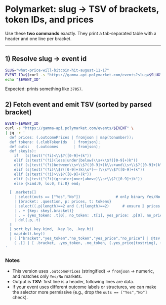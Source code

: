 # Polymarket: slug → TSV of brackets, token IDs, and prices

Use these **two commands** exactly. They print a tab‑separated table with a header and one line per bracket.

---

## 1) Resolve slug → event id

```bash
SLUG="what-price-will-bitcoin-hit-august-11-17"
EVENT_ID=$(curl -s "https://gamma-api.polymarket.com/events?slug=$SLUG" | jq -r '.[0].id')
echo "$EVENT_ID"
```

Expected: prints something like `37057`.

## 2) Fetch event and emit TSV (sorted by parsed bracket)

```bash
EVENT=$EVENT_ID
curl -s "https://gamma-api.polymarket.com/events/$EVENT" \
| jq -r '
  def prices: (.outcomePrices | fromjson | map(tonumber));
  def tokens: (.clobTokenIds   | fromjson);
  def outs:   (.outcomes       | fromjson);
  def skey(s):
    if   (s|test("(?i)<\\$?([0-9]+)k"))                                      then (s|capture("(?i)<\\$?(?<n>[0-9]+)k")                              | {kind:0, lo:(.n|tonumber), hi:0})
    elif (s|test("(?i)(less|under|below)\\s+\\$?([0-9]+)k"))                 then (s|capture("(?i)(?:less|under|below)\\s+\\$?(?<n>[0-9]+)k")     | {kind:0, lo:(.n|tonumber), hi:0})
    elif (s|test("(?i)between\\s+\\$?([0-9]+)k\\s+and\\s+\\$?([0-9]+)k")) then (s|capture("(?i)between\\s+\\$?(?<a>[0-9]+)k\\s+and\\s+\\$?(?<b>[0-9]+)k") | {kind:1, lo:(.a|tonumber), hi:(.b|tonumber)})
    elif (s|test("(?i)\\$?([0-9]+)k\\s*[–-]\\s*\\$?([0-9]+)k"))            then (s|capture("(?i)\\$?(?<a>[0-9]+)k\\s*[–-]\\s*\\$?(?<b>[0-9]+)k") | {kind:1, lo:(.a|tonumber), hi:(.b|tonumber)})
    elif (s|test("(?i)>\\$?([0-9]+)k"))                                       then (s|capture("(?i)>\\$?(?<n>[0-9]+)k")                             | {kind:2, lo:(.n|tonumber), hi:0})
    elif (s|test("(?i)(greater|over|above)\\s+\\$?([0-9]+)k"))               then (s|capture("(?i)(?:greater|over|above)\\s+\\$?(?<n>[0-9]+)k")   | {kind:2, lo:(.n|tonumber), hi:0})
    else {kind:9, lo:0, hi:0} end;

  [ .markets[]
    | select(outs == ["Yes","No"])                # only binary Yes/No
    | {bracket: .question, p: prices, t: tokens}
    | select((.p|length)==2 and (.t|length)==2)      # ensure 2 prices & 2 tokens
    | . + {key: skey(.bracket)}
    | . + {yes_token: .t[0], no_token: .t[1], yes_price: .p[0], no_price: .p[1]}
    | del(.p,.t)
  ]
  | sort_by(.key.kind, .key.lo, .key.hi)
  | map(del(.key))
  | ( ["bracket","yes_token","no_token","yes_price","no_price"] | @tsv ),
    ( .[] | [ .bracket, .yes_token, .no_token, (.yes_price|tostring), (.no_price|tostring) ] | @tsv )
'
```

### Notes

* This version uses `.outcomePrices` (stringified) → `fromjson` → numeric, and matches only `Yes/No` markets.
* Output is **TSV**: first line is a header, following lines are data.
* If your event uses different outcome labels or structures, we can make the selector more permissive (e.g., drop the `outs == ["Yes","No"]` check).

